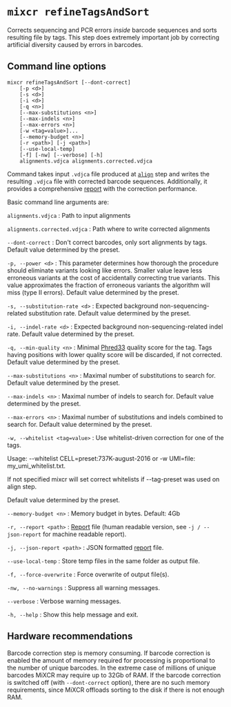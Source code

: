 # `mixcr refineTagsAndSort`

Corrects sequencing and PCR errors _inside_ barcode sequences and sorts resulting file by tags. This step does extremely important job by correcting artificial diversity caused by errors in barcodes.

## Command line options

```
mixcr refineTagsAndSort [--dont-correct] 
    [-p <d>] 
    [-s <d>] 
    [-i <d>] 
    [-q <n>]
    [--max-substitutions <n>] 
    [--max-indels <n>]
    [--max-errors <n>] 
    [-w <tag=value>]...
    [--memory-budget <n>] 
    [-r <path>] [-j <path>]
    [--use-local-temp] 
    [-f] [-nw] [--verbose] [-h] 
    alignments.vdjca alignments.corrected.vdjca
```
Command takes input `.vdjca` file produced at [`align`](./mixcr-align.md) step and writes the resulting `.vdjca` file with corrected barcode sequences. Additionally, it provides a comprehensive [report](./report-refineTagsAndSort.md) with the correction performance.   

Basic command line arguments are:

`alignments.vdjca`
: Path to input alignments

`alignments.corrected.vdjca`
: Path where to write corrected alignments

`--dont-correct`
: Don't correct barcodes, only sort alignments by tags. Default value determined by the preset.

`-p, --power <d>`
: This parameter determines how thorough the procedure should eliminate variants looking like errors. Smaller value leave less erroneous variants at the cost of accidentally correcting true variants. This value approximates the fraction of erroneous variants the algorithm will miss (type II errors). Default value determined by the preset.

`-s, --substitution-rate <d>`
: Expected background non-sequencing-related substitution rate. Default value determined by the preset.

`-i, --indel-rate <d>`
: Expected background non-sequencing-related indel rate. Default value determined by the preset.

`-q, --min-quality <n>`
: Minimal [Phred33](https://en.wikipedia.org/wiki/Phred_quality_score) quality score for the tag. Tags having positions with lower quality score will be discarded, if not corrected. Default value determined by the preset.

`--max-substitutions <n>`
: Maximal number of substitutions to search for. Default value determined by the preset.

`--max-indels <n>`
: Maximal number of indels to search for. Default value determined by the preset.

`--max-errors <n>`
: Maximal number of substitutions and indels combined to search for. Default value determined by the preset.

`-w, --whitelist <tag=value>`
: Use whitelist-driven correction for one of the tags.

Usage: --whitelist CELL=preset:737K-august-2016 or -w UMI=file: my_umi_whitelist.txt.

If not specified mixcr will set correct whitelists if --tag-preset was used on align step.

Default value determined by the preset.

`--memory-budget <n>`
: Memory budget in bytes. Default: 4Gb

`-r, --report <path>`
: [Report](./report-refineTagsAndSort.md) file (human readable version, see `-j / --json-report` for machine readable report).

`-j, --json-report <path>`
: JSON formatted [report](./report-refineTagsAndSort.md) file.

`--use-local-temp`
: Store temp files in the same folder as output file.

`-f, --force-overwrite`
: Force overwrite of output file(s).

`-nw, --no-warnings`
: Suppress all warning messages.

`--verbose`
: Verbose warning messages.

`-h, --help`
: Show this help message and exit.

## Hardware recommendations

Barcode correction step is memory consuming. If barcode correction is enabled the amount of memory required for processing is proportional to the number of unique barcodes. In the extreme case of millions of unique barcodes MiXCR may require up to 32Gb of RAM. If the barcode correction is switched off (with `--dont-correct` option), there are no such memory requirements, since MiXCR offloads sorting to the disk if there is not enough RAM.
